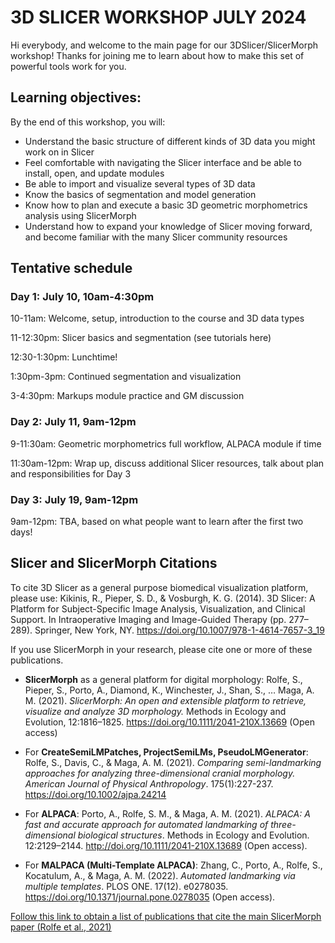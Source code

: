 # 3D SLICER WORKSHOP JULY 2024 

Hi everybody, and welcome to the main page for our 3DSlicer/SlicerMorph workshop! Thanks for joining me to learn about how to make this set of powerful tools work for you.

## Learning objectives:

By the end of this workshop, you will:
- Understand the basic structure of different kinds of 3D data you might work on in Slicer
- Feel comfortable with navigating the Slicer interface and be able to install, open, and update modules
- Be able to import and visualize several types of 3D data
- Know the basics of segmentation and model generation
- Know how to plan and execute a basic 3D geometric morphometrics analysis using SlicerMorph
- Understand how to expand your knowledge of Slicer moving forward, and become familiar with the many Slicer community resources

## Tentative schedule

### Day 1: July 10, 10am-4:30pm

10-11am: Welcome, setup, introduction to the course and 3D data types

11-12:30pm: Slicer basics and segmentation (see tutorials here)

12:30-1:30pm: Lunchtime!

1:30pm-3pm: Continued segmentation and visualization

3-4:30pm: Markups module practice and GM discussion

### Day 2: July 11, 9am-12pm

9-11:30am: Geometric morphometrics full workflow, ALPACA module if time

11:30am-12pm: Wrap up, discuss additional Slicer resources, talk about plan and responsibilities for Day 3

### Day 3: July 19, 9am-12pm

9am-12pm: TBA, based on what people want to learn after the first two days!

## Slicer and SlicerMorph Citations

To cite 3D Slicer as a general purpose biomedical visualization platform, please use: Kikinis, R., Pieper, S. D., & Vosburgh, K. G. (2014). 3D Slicer: A Platform for Subject-Specific Image Analysis, Visualization, and Clinical Support. In Intraoperative Imaging and Image-Guided Therapy (pp. 277–289). Springer, New York, NY. https://doi.org/10.1007/978-1-4614-7657-3_19

If you use SlicerMorph in your research, please cite one or more of these publications.

* **SlicerMorph** as a general platform for digital morphology: Rolfe, S., Pieper, S., Porto, A., Diamond, K., Winchester, J., Shan, S., … Maga, A. M. (2021). _SlicerMorph: An open and extensible platform to retrieve, visualize and analyze 3D morphology._ Methods in Ecology and Evolution, 12:1816–1825. https://doi.org/10.1111/2041-210X.13669 (Open access)

* For **CreateSemiLMPatches, ProjectSemiLMs, PseudoLMGenerator**: Rolfe, S., Davis, C., & Maga, A. M. (2021). _Comparing semi-landmarking approaches for analyzing three-dimensional cranial morphology. American Journal of Physical Anthropology_. 175(1):227-237. https://doi.org/10.1002/ajpa.24214

* For **ALPACA**: Porto, A., Rolfe, S. M., & Maga, A. M. (2021). _ALPACA: A fast and accurate approach for automated landmarking of three-dimensional biological structures_. Methods in Ecology and Evolution. 12:2129–2144. http://doi.org/10.1111/2041-210X.13689 (Open access).

* For **MALPACA (Multi-Template ALPACA)**: Zhang, C., Porto, A., Rolfe, S., Kocatulum, A., & Maga, A. M. (2022). _Automated landmarking via multiple templates_. PLOS ONE. 17(12). e0278035. https://doi.org/10.1371/journal.pone.0278035 (Open access).

[Follow this link to obtain a list of publications that cite the main SlicerMorph paper (Rolfe et al., 2021)](https://scholar.google.com/scholar?hl=en&as_sdt=5,48&sciodt=0,48&cites=13786917364486709604&scipsc=&q=&scisbd=1)
